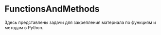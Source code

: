 # FunctionsAndMethods
Здесь представлены задачи для закрепления материала по функциям и методам в Python.
